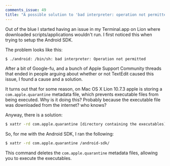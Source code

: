```yaml
---
comments_issue: 49
title: "A possible solution to 'bad interpreter: operation not permitted' error on Mac OS X Lion"
---
```

Out of the blue I started having an issue in my Terminal.app on Lion where downloaded scripts/applications wouldn't run. I first noticed this when trying to setup the Android SDK.

<!-- more -->

The problem looks like this:

```bash
$ ./android: /bin/sh: bad interpreter: Operation not permitted
```

After a bit of Google-fu, and a bunch of Apple Support Community threads that ended in people arguing about whether or not TextEdit caused this issue, I found a cause and a solution.

It turns out that for some reason, on Mac OS X Lion 10.7.3 apple is storing a `com.apple.quarantine` metadata file, which prevents executable files from being executed. Why is it doing this? Probably because the executable file was downloaded from the internet? who knows?

Anyway, there is a solution:

```bash
$ xattr -rd com.apple.quarantine [directory containing the executables]
```

So, for me with the Android SDK, I ran the following:

```bash
$ xattr -rd com.apple.quarantine /android-sdk/
```

This command deletes the `com.apple.quarantine` metadata files, allowing you to execute the executables.
